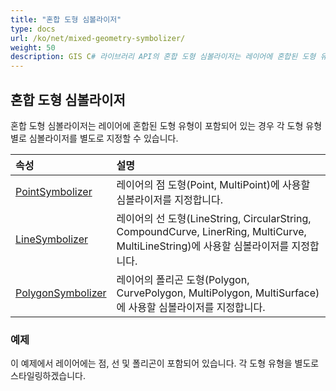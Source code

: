 ```yaml
---
title: "혼합 도형 심볼라이저"
type: docs
url: /ko/net/mixed-geometry-symbolizer/
weight: 50
description: GIS C# 라이브러리 API의 혼합 도형 심볼라이저는 레이어에 혼합된 도형 유형이 포함되어 있는 경우 각 도형 유형별로 심볼라이저를 별도로 지정할 수 있습니다.
---
```


## **혼합 도형 심볼라이저**
혼합 도형 심볼라이저는 레이어에 혼합된 도형 유형이 포함되어 있는 경우 각 도형 유형별로 심볼라이저를 별도로 지정할 수 있습니다.

|**속성**|**설명**|
| :- | :- |
|[PointSymbolizer](https://reference.aspose.com/gis/net/aspose.gis.rendering.symbolizers/mixedgeometrysymbolizer/properties/pointsymbolizer)|레이어의 점 도형(Point, MultiPoint)에 사용할 심볼라이저를 지정합니다.|
|[LineSymbolizer](https://reference.aspose.com/gis/net/aspose.gis.rendering.symbolizers/mixedgeometrysymbolizer/properties/linesymbolizer)|레이어의 선 도형(LineString, CircularString, CompoundCurve, LinerRing, MultiCurve, MultiLineString)에 사용할 심볼라이저를 지정합니다.|
|[PolygonSymbolizer](https://reference.aspose.com/gis/net/aspose.gis.rendering.symbolizers/mixedgeometrysymbolizer/properties/polygonsymbolizer)|레이어의 폴리곤 도형(Polygon, CurvePolygon, MultiPolygon, MultiSurface)에 사용할 심볼라이저를 지정합니다.|
### **예제**
이 예제에서 레이어에는 점, 선 및 폴리곤이 포함되어 있습니다. 각 도형 유형을 별도로 스타일링하겠습니다.
